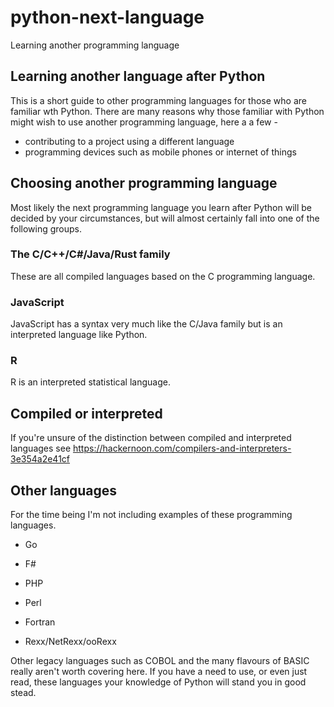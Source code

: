 # python-next-language

Learning another programming language

## Learning another language after Python

This is a short guide to other programming languages for those who are familiar wth Python. There are many reasons why those familiar with Python might wish to use another programming language, here a a few -

* contributing to a project using a different language
* programming devices such as mobile phones or internet of things

## Choosing another programming language

Most likely the next programming language you learn after Python will be decided by your circumstances, but will almost certainly fall into one of the following groups.

### The C/C++/C#/Java/Rust family

These are all compiled languages based on the C programming language.

### JavaScript

JavaScript has a syntax very much like the C/Java family but is an interpreted language like Python.

### R

R is an interpreted statistical language.

## Compiled or interpreted

If you're unsure of the distinction between compiled and interpreted languages see https://hackernoon.com/compilers-and-interpreters-3e354a2e41cf

## Other languages

For the time being I'm not including examples of these programming languages.

* Go

* F#

* PHP

* Perl

* Fortran

* Rexx/NetRexx/ooRexx

Other legacy languages such as COBOL and the many flavours of BASIC really aren't worth covering here.  If you have
a need to use, or even just read, these languages your knowledge of Python will stand you in good stead.
